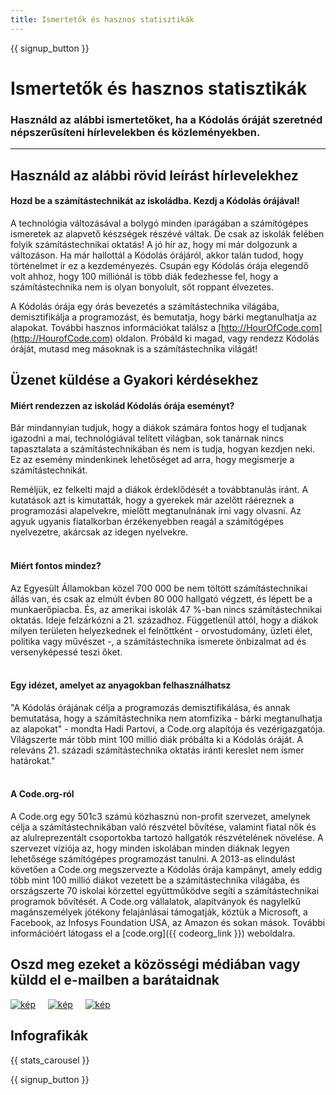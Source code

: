 ```yaml
---
title: Ismertetők és hasznos statisztikák
---
```


<a id="blurb"></a>

{{ signup_button }}

# Ismertetők és hasznos statisztikák

### Használd az alábbi ismertetőket, ha a Kódolás óráját szeretnéd népszerűsíteni hírlevelekben és közleményekben.

* * *

## Használd az alábbi rövid leírást hírlevelekhez

#### Hozd be a számítástechnikát az iskoládba. Kezdj a Kódolás órájával!

A technológia változásával a bolygó minden iparágában a számítógépes ismeretek az alapvető készségek részévé váltak. De csak az iskolák felében folyik számítástechnikai oktatás! A jó hír az, hogy mi már dolgozunk a változáson. Ha már hallottál a Kódolás órájáról, akkor talán tudod, hogy történelmet ír ez a kezdeményezés. Csupán egy Kódolás órája elegendő volt ahhoz, hogy 100 milliónál is több diák fedezhesse fel, hogy a számítástechnika nem is olyan bonyolult, sőt roppant élvezetes.

A Kódolás órája egy órás bevezetés a számítástechnika világába, demisztifikálja a programozást, és bemutatja, hogy bárki megtanulhatja az alapokat. További hasznos információkat találsz a [http://HourOfCode.com](http://HourofCode.com) oldalon. Próbáld ki magad, vagy rendezz Kódolás óráját, mutasd meg másoknak is a számítástechnika világát!

## Üzenet küldése a Gyakori kérdésekhez

#### Miért rendezzen az iskolád Kódolás órája eseményt?

Bár mindannyian tudjuk, hogy a diákok számára fontos hogy el tudjanak igazodni a mai, technológiával telített világban, sok tanárnak nincs tapasztalata a számítástechnikában és nem is tudja, hogyan kezdjen neki. Ez az esemény mindenkinek lehetőséget ad arra, hogy megismerje a számítástechnikát.

Reméljük, ez felkelti majd a diákok érdeklődését a továbbtanulás iránt. A kutatások azt is kimutatták, hogy a gyerekek már azelőtt ráéreznek a programozási alapelvekre, mielőtt megtanulnának írni vagy olvasni. Az agyuk ugyanis fiatalkorban érzékenyebben reagál a számítógépes nyelvezetre, akárcsak az idegen nyelvekre. <br /> <br />

#### Miért fontos mindez?

Az Egyesült Államokban közel 700 000 be nem töltött számítástechnikai állás van, és csak az elmúlt évben 80 000 hallgató végzett, és lépett be a munkaerőpiacba. És, az amerikai iskolák 47 %-ban nincs számítástechnikai oktatás. Ideje felzárkózni a 21. századhoz. Függetlenül attól, hogy a diákok milyen területen helyezkednek el felnőttként - orvostudomány, üzleti élet, politika vagy művészet -, a számítástechnika ismerete önbizalmat ad és versenyképessé teszi őket. <br /> <br />

#### Egy idézet, amelyet az anyagokban felhasználhatsz

"A Kódolás órájának célja a programozás demisztifikálása, és annak bemutatása, hogy a számítástechnika nem atomfizika - bárki megtanulhatja az alapokat" - mondta Hadi Partovi, a Code.org alapítója és vezérigazgatója. Világszerte már több mint 100 millió diák próbálta ki a Kódolás óráját. A releváns 21. századi számítástechnika oktatás iránti kereslet nem ismer határokat." <br /> <br />

#### A Code.org-ról

A Code.org egy 501c3 számú közhasznú non-profit szervezet, amelynek célja a számítástechnikában való részvétel bővítése, valamint fiatal nők és az alulreprezentált csoportokba tartozó hallgatók részvételének növelése. A szervezet víziója az, hogy minden iskolában minden diáknak legyen lehetősége számítógépes programozást tanulni. A 2013-as elindulást követően a Code.org megszervezte a Kódolás órája kampányt, amely eddig több mint 100 millió diákot vezetett be a számítástechnika világába, és országszerte 70 iskolai körzettel együttműködve segíti a számítástechnikai programok bővítését. A Code.org vállalatok, alapítványok és nagylelkű magánszemélyek jótékony felajánlásai támogatják, köztük a Microsoft, a Facebook, az Infosys Foundation USA, az Amazon és sokan mások. További információért látogass el a [code.org]({{ codeorg_link }}) weboldalra.

## Oszd meg ezeket a közösségi médiában vagy küldd el e-mailben a barátaidnak

[![kép](/images/social-media/fit-250/social-1.png)](/images/social-media/social-1.png)&nbsp;&nbsp;&nbsp;&nbsp; [![kép](/images/social-media/fit-250/social-2.png)](/images/social-media/social-2.png)&nbsp;&nbsp;&nbsp;&nbsp; [![kép](/images/social-media/fit-250/social-3.png)](/images/social-media/social-3.png)&nbsp;&nbsp;&nbsp;&nbsp;

<a id="infographics"></a>

## Infografikák

{{ stats_carousel }}

{{ signup_button }}
